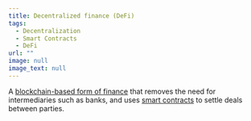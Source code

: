 ```yaml
---
title: Decentralized finance (DeFi)
tags:
  - Decentralization
  - Smart Contracts
  - DeFi
url: ""
image: null
image_text: null
---
```


A [blockchain-based form of finance](https://iohk.io/en/blog/posts/2022/01/10/defi-demystified/) that removes the need for intermediaries such as banks, and uses [smart contracts](https://www.essentialcardano.io/glossary/smart-contracts) to settle deals between parties.
